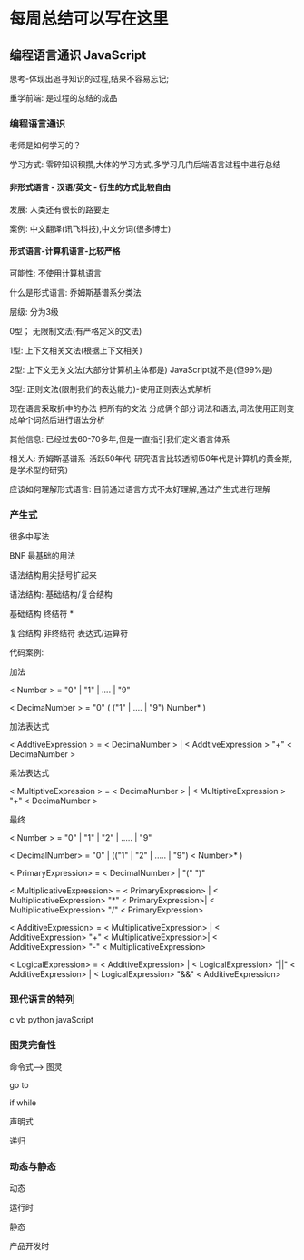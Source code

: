 # 每周总结可以写在这里


## 编程语言通识 JavaScript  

思考-体现出追寻知识的过程,结果不容易忘记; 

重学前端: 是过程的总结的成品

###  编程语言通识

老师是如何学习的？

学习方式: 零碎知识积攒,大体的学习方式,多学习几门后端语言过程中进行总结

#### 非形式语言  - 汉语/英文 - 衍生的方式比较自由

发展: 人类还有很长的路要走

案例: 中文翻译(讯飞科技),中文分词(很多博士)

#### 形式语言-计算机语言-比较严格

可能性: 不使用计算机语言

什么是形式语言: 乔姆斯基谱系分类法 

层级: 分为3级

0型； 无限制文法(有严格定义的文法)

1型: 上下文相关文法(根据上下文相关)

2型: 上下文无关文法(大部分计算机主体都是) JavaScript就不是(但99%是)

3型: 正则文法(限制我们的表达能力)-使用正则表达式解析

现在语言采取折中的办法 把所有的文法 分成俩个部分词法和语法,词法使用正则变成单个词然后进行语法分析

其他信息: 已经过去60-70多年,但是一直指引我们定义语言体系

相关人: 乔姆斯基谱系-活跃50年代-研究语言比较透彻(50年代是计算机的黄金期,是学术型的研究)

应该如何理解形式语言: 目前通过语言方式不太好理解,通过产生式进行理解

### 产生式

很多中写法

BNF 最基础的用法

语法结构用尖括号扩起来 

语法结构: 基础结构/复合结构 

基础结构 终结符 *

复合结构 非终结符 表达式/运算符


代码案例: 

加法 

< Number > = "0" | "1" | .... | "9"

< DecimaNumber > = "0" ( ("1" | .... | "9")  Number* )

加法表达式

< AddtiveExpression > =  < DecimaNumber >  | < AddtiveExpression >  "+" < DecimaNumber >


乘法表达式

< MultiptiveExpression > =  < DecimaNumber >  | < MultiptiveExpression >  "+" < DecimaNumber >

最终

< Number > = "0" | "1" | "2" | ..... | "9"

< DecimalNumber> = "0" | (("1" | "2" | ..... | "9")  < Number>* )

< PrimaryExpression> = < DecimalNumber> |
    "(" <LogicalExpression> ")"

< MultiplicativeExpression> = < PrimaryExpression> | 
    < MultiplicativeExpression> "*" < PrimaryExpression>| 
    < MultiplicativeExpression> "/" < PrimaryExpression>

< AdditiveExpression> = < MultiplicativeExpression> | 
    < AdditiveExpression> "+" < MultiplicativeExpression>| 
    < AdditiveExpression> "-" < MultiplicativeExpression>
 
 < LogicalExpression> = < AdditiveExpression> | 
    < LogicalExpression> "||" < AdditiveExpression> | 
    < LogicalExpression> "&&" < AdditiveExpression>

### 现代语言的特列

c vb python javaScript

### 图灵完备性

命令式-—> 图灵

go to 

if while 

声明式

递归

### 动态与静态

动态

运行时

静态

产品开发时


